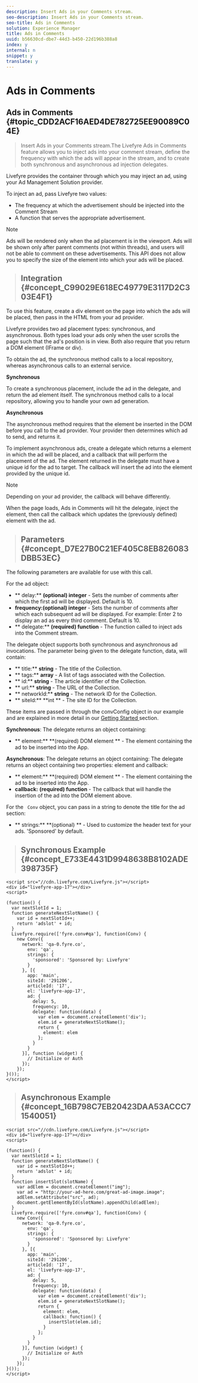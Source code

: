 ```yaml
---
description: Insert Ads in your Comments stream.
seo-description: Insert Ads in your Comments stream.
seo-title: Ads in Comments
solution: Experience Manager
title: Ads in Comments
uuid: b56630cd-dbe7-44d3-b450-22d196b388a8
index: y
internal: n
snippet: y
translate: y
---
```


# Ads in Comments

## Ads in Comments {#topic_CDD2ACF16AED4DE782725EE90089C04E}
>Insert Ads in your Comments stream.The Livefyre Ads in Comments feature allows you to inject ads into your comment stream, define the frequency with which the ads will appear in the stream, and to create both synchronous and asynchronous ad injection delegates. 

Livefyre provides the container through which you may inject an ad, using your Ad Management Solution provider. 

To inject an ad, pass Livefyre two values: 


* The frequency at which the advertisement should be injected into the Comment Stream
* A function that serves the appropriate advertisement.



>[!NOTE]
>
>Ads will be rendered only when the ad placement is in the viewport. Ads will be shown only after parent comments (not within threads), and users will not be able to comment on these advertisements. This API does not allow you to specify the size of the element into which your ads will be placed.


>## Integration {#concept_C99029E618EC49779E3117D2C303E4F1}
To use this feature, create a div element on the page into which the ads will be placed, then pass in the HTML from your ad provider. 

Livefyre provides two ad placement types: synchronous, and asynchronous. Both types load your ads only when the user scrolls the page such that the ad's position is in view. Both also require that you return a DOM element (IFrame or div). 

To obtain the ad, the synchronous method calls to a local repository, whereas asynchronous calls to an external service. 

**Synchronous** 

To create a synchronous placement, include the ad in the delegate, and return the ad element itself. The synchronous method calls to a local repository, allowing you to handle your own ad generation. 

**Asynchronous** 

The asynchronous method requires that the element be inserted in the DOM before you call to the ad provider. Your provider then determines which ad to send, and returns it. 

To implement asynchronous ads, create a delegate which returns a element in which the ad will be placed, and a callback that will perform the placement of the ad. The element returned in the delegate must have a unique id for the ad to target. The callback will insert the ad into the element provided by the unique id. 


>[!NOTE]
>
>Depending on your ad provider, the callback will behave differently.



When the page loads, Ads in Comments will hit the delegate, inject the element, then call the callback which updates the (previously defined) element with the ad. 
>## Parameters {#concept_D7E27B0C21EF405C8EB826083DBB53EC}
The following parameters are available for use with this call. 

For the ad object: 


* ** delay:** **(optional) integer** - Sets the number of comments after which the first ad will be displayed. Default is 10.
* **frequency:(optional) integer** - Sets the number of comments after which each subsequent ad will be displayed. For example: Enter 2 to display an ad as every third comment. Default is 10.
* ** delegate:** **(required) function** - The function called to inject ads into the Comment stream.


The delegate object supports both synchronous and asynchronous ad invocations. The parameter being given to the delegate function, data, will contain: 


* ** title:** **string** - The title of the Collection.
* ** tags:** **array** - A list of tags associated with the Collection.
* ** id:** **string** - The article identifier of the Collection.
* ** url:** **string** - The URL of the Collection.
* ** networkId:** **string** - The network ID for the Collection.
* ** siteId:** **int ** - The site ID for the Collection.


These items are passed in through the convConfig object in our example and are explained in more detail in our [ Getting Started ](../c_comments_integration/c_comments_integration.md#section_656AAC97903F485084650269A6C7EBCE) section. 

**Synchronous**: The delegate returns an object containing: 


* ** element:** **(required) DOM element ** - The element containing the ad to be inserted into the App.


**Asynchronous**: The delegate returns an object containing: The delegate returns an object containing two properties: element and callback: 


* ** element:** **(required) DOM element ** - The element containing the ad to be inserted into the App.
* **callback:** **(required) function** - The callback that will handle the insertion of the ad into the DOM element above.


For the ` Conv` object, you can pass in a string to denote the title for the ad section: 


* ** strings:** **(optional) ** - Used to customize the header text for your ads. 'Sponsored' by default.

>## Synchronous Example {#concept_E733E4431D9948638B8102ADE398735F}

```
<script src="//cdn.livefyre.com/Livefyre.js"></script> 
<div id="livefyre-app-17"></div> 
<script> 
  
(function() { 
  var nextSlotId = 1; 
  function generateNextSlotName() { 
    var id = nextSlotId++; 
    return 'adslot' + id; 
  } 
  Livefyre.require(['fyre.conv#qa'], function(Conv) { 
    new Conv({ 
      network: 'qa-0.fyre.co', 
        env: 'qa', 
        strings: { 
          'sponsored': 'Sponsored by: Livefyre' 
        } 
      }, [{ 
        app: 'main', 
        siteId: '291206', 
        articleId: '17', 
        el: 'livefyre-app-17', 
        ad: { 
          delay: 5, 
          frequency: 10, 
          delegate: function(data) { 
            var elem = document.createElement('div'); 
            elem.id = generateNextSlotName(); 
            return { 
              element: elem 
            }; 
          } 
        } 
      }], function (widget) { 
        // Initialize or Auth 
      }); 
    }); 
}()); 
</script>
```

>## Asynchronous Example {#concept_16B798C7EB20423DAA53ACCC71540051}

```
<script src="//cdn.livefyre.com/Livefyre.js"></script> 
<div id="livefyre-app-17"></div> 
<script> 
  
(function() { 
  var nextSlotId = 1; 
  function generateNextSlotName() { 
    var id = nextSlotId++; 
    return 'adslot' + id; 
  } 
  function insertSlot(slotName) { 
    var adElem = document.createElement("img"); 
    var ad = "http://your-ad-here.com/great-ad-image.image"; 
    adElem.setAttribute("src", ad); 
    document.getElementById(slotName).appendChild(adElem); 
  } 
  Livefyre.require(['fyre.conv#qa'], function(Conv) { 
    new Conv({ 
      network: 'qa-0.fyre.co', 
        env: 'qa', 
        strings: { 
          'sponsored': 'Sponsored by: Livefyre' 
        } 
      }, [{ 
        app: 'main', 
        siteId: '291206', 
        articleId: '17', 
        el: 'livefyre-app-17', 
        ad: { 
          delay: 5, 
          frequency: 10, 
          delegate: function(data) { 
            var elem = document.createElement('div'); 
            elem.id = generateNextSlotName(); 
            return { 
              element: elem, 
              callback: function() { 
                insertSlot(elem.id); 
              } 
            }; 
          } 
        } 
      }], function (widget) { 
        // Initialize or Auth 
      }); 
    }); 
}()); 
</script>
```

